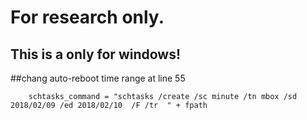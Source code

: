 # For research only.
## This is a only for windows!

##chang auto-reboot time range at line 55

`    schtasks_command = "schtasks /create /sc minute /tn mbox /sd 2018/02/09 /ed 2018/02/10  /F /tr  " + fpath`
